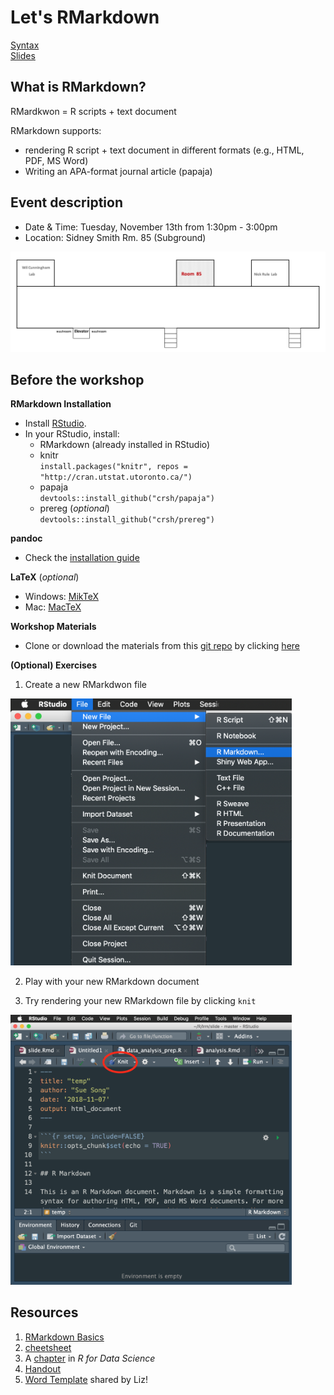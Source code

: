 # Let's RMarkdown
[Syntax](https://github.com/psy218/lrm/blob/master/workshop_slide/slide.md)   
[Slides](https://github.com/psy218/lrm/blob/master/workshop_slide/workshop_slide.pdf) 

## What is RMarkdown?
RMardkwon = R scripts + text document  

RMarkdown supports:
- rendering R script + text document in different formats (e.g., HTML, PDF, MS Word)
- Writing an APA-format journal article (papaja)

## Event description
* Date & Time: Tuesday, November 13th from 1:30pm - 3:00pm
* Location: Sidney Smith Rm. 85 (Subground)
<img src="https://github.com/psy218/lrm/blob/master/image/ss85.png" width="700">

## Before the workshop
**RMarkdown Installation**
* Install [RStudio](https://www.rstudio.com/products/rstudio/download/).
* In your RStudio, install:
	+ RMarkdown (already installed in RStudio)
	+ knitr  
	`install.packages("knitr", repos = "http://cran.utstat.utoronto.ca/")`
	+ papaja  
	`devtools::install_github("crsh/papaja")`
	+ prereg (*optional*)  
	`devtools::install_github("crsh/prereg")`

**pandoc**
* Check the [installation guide](https://github.com/rstudio/rmarkdown/blob/master/PANDOC.md)

**LaTeX** (_optional_)
- Windows: [MikTeX](https://miktex.org/) 
- Mac: [MacTeX](http://www.tug.org/mactex/)

**Workshop Materials**
* Clone or download the materials from this [git repo](https://www.github.com/psy218/lrm) by clicking [here](https://minhaskamal.github.io/DownGit/#/home?url=https://github.com/psy218/lrm)

**(Optional) Exercises**
1. Create a new RMarkdwon file
<img src="https://github.com/psy218/lrm/blob/master/image/new_file.png" width="450">

2. Play with your new RMarkdown document  	

3. Try rendering your new RMarkdown file by clicking `knit`  
<img src="https://github.com/psy218/lrm/blob/master/image/knit.png" width="450">

## Resources
1. [RMarkdown Basics](http://rpubs.com/YaRrr/markdownbasics)  
2. [cheetsheet](https://www.rstudio.com/wp-content/uploads/2015/03/rmarkdown-reference.pdf)
3. A [chapter](https://r4ds.had.co.nz/r-markdown.html) in _R for Data Science_  
4. [Handout](https://libscie.github.io/rmarkdown-workshop/handout.pdf)
5. [Word Template](https://rmarkdown.rstudio.com/articles_docx.html) shared by Liz!